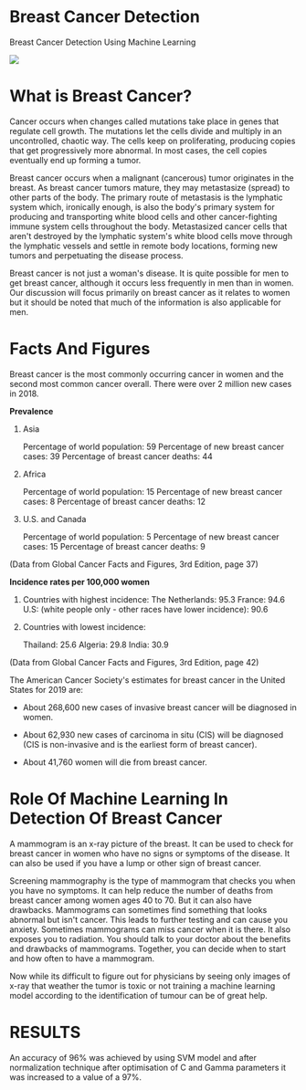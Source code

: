 # Breast Cancer Detection
Breast Cancer Detection Using Machine Learning

<img src="https://cdn-images-1.medium.com/max/2600/1*gNcFEL1cpGpDC4vo1zUAWA.png" />

# What is Breast Cancer?

Cancer occurs when changes called mutations take place in genes that regulate cell growth. The mutations let the cells divide and multiply in an uncontrolled, chaotic way. The cells keep on proliferating, producing copies that get progressively more abnormal. In most cases, the cell copies eventually end up forming a tumor.

Breast cancer occurs when a malignant (cancerous) tumor originates in the breast. As breast cancer tumors mature, they may metastasize (spread) to other parts of the body. The primary route of metastasis is the lymphatic system which, ironically enough, is also the body's primary system for producing and transporting white blood cells and other cancer-fighting immune system cells throughout the body. Metastasized cancer cells that aren't destroyed by the lymphatic system's white blood cells move through the lymphatic vessels and settle in remote body locations, forming new tumors and perpetuating the disease process.

Breast cancer is not just a woman's disease. It is quite possible for men to get breast cancer, although it occurs less frequently in men than in women. Our discussion will focus primarily on breast cancer as it relates to women but it should be noted that much of the information is also applicable for men.

# Facts And Figures

Breast cancer is the most commonly occurring cancer in women and the second most common cancer overall. There were over 2 million new cases in 2018.

**Prevalence**

1) Asia
 
   Percentage of world population: 59 
   Percentage of new breast cancer cases: 39
   Percentage of breast cancer deaths: 44  

2) Africa

   Percentage of world population: 15
   Percentage of new breast cancer cases: 8
   Percentage of breast cancer deaths: 12
   
3) U.S. and Canada

   Percentage of world population: 5
   Percentage of new breast cancer cases: 15
   Percentage of breast cancer deaths: 9
   
(Data from Global Cancer Facts and Figures, 3rd Edition, page 37)

**Incidence rates per 100,000 women**

1) Countries with highest incidence:
   The Netherlands: 95.3
   France: 94.6
   U.S: (white people only - other races have lower incidence): 90.6

2) Countries with lowest incidence:

   Thailand: 25.6
   Algeria: 29.8
   India: 30.9
   
(Data from Global Cancer Facts and Figures, 3rd Edition, page 42)

The American Cancer Society's estimates for breast cancer in the United States for 2019 are: 

- About 268,600 new cases of invasive breast cancer will be diagnosed in women. 

- About 62,930 new cases of carcinoma in situ (CIS) will be diagnosed (CIS is non-invasive and is the earliest form of breast cancer).

- About 41,760 women will die from breast cancer.

# Role Of Machine Learning In Detection Of Breast Cancer

A mammogram is an x-ray picture of the breast. It can be used to check for breast cancer in women who have no signs or symptoms of the disease. It can also be used if you have a lump or other sign of breast cancer.

Screening mammography is the type of mammogram that checks you when you have no symptoms. It can help reduce the number of deaths from breast cancer among women ages 40 to 70. But it can also have drawbacks. Mammograms can sometimes find something that looks abnormal but isn't cancer. This leads to further testing and can cause you anxiety. Sometimes mammograms can miss cancer when it is there. It also exposes you to radiation. You should talk to your doctor about the benefits and drawbacks of mammograms. Together, you can decide when to start and how often to have a mammogram.

Now while its difficult to figure out for physicians  by seeing only images of x-ray that weather the tumor is toxic or not training a machine learning model according to the identification of tumour can be of great help.


# RESULTS 
An accuracy of 96% was achieved by using SVM model and after normalization technique after optimisation of C and Gamma parameters it was increased to a value of a 97%.




